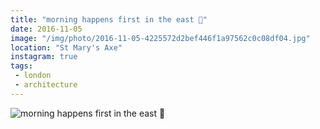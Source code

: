 ```yaml
---
title: "morning happens first in the east 🌇"
date: 2016-11-05
image: "/img/photo/2016-11-05-4225572d2bef446f1a97562c0c08df04.jpg"
location: "St Mary's Axe"
instagram: true
tags:
 - london
 - architecture
---
```


![morning happens first in the east 🌇](/img/photo/2016-11-05-4225572d2bef446f1a97562c0c08df04.jpg)
